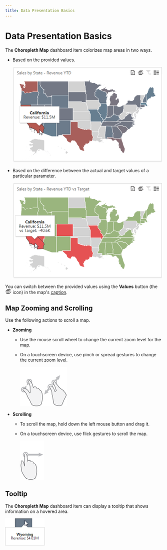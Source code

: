 ```yaml
---
title: Data Presentation Basics
---
```

# Data Presentation Basics
The **Choropleth Map** dashboard item colorizes map areas in two ways.
* Based on the provided values.
	
	![ChoroplethMap_Value_Web](../../../../images/Img22514.png)
* Based on the difference between the actual and target values of a particular parameter.
	
	![ChoroplethMap_Delta_Web](../../../../images/Img22515.png)

You can switch between the provided values using the **Values** button (the ![Cards_ValuesIcon](../../../../images/Img22504.png) icon) in the map's [caption](../../../../../dashboard-for-web/articles/web-dashboard-viewer-mode/data-presentation/dashboard-layout.md).

## Map Zooming and Scrolling
Use the following actions to scroll a map.
* **Zooming**
	* Use the mouse scroll wheel to change the current zoom level for the map.
	* On a touchscreen device, use pinch or spread gestures to change the current zoom level.
		
		![ChoroplethMap_PinchGesture](../../../../images/Img23691.png)![ChoroplethMap_SpreadGesture](../../../../images/Img23692.png)
* **Scrolling**
	* To scroll the map, hold down the left mouse button and drag it.
	* On a touchscreen device, use flick gestures to scroll the map.
		
		![ChoroplethMap_FlickGesture](../../../../images/Img22518.png)

## Tooltip
The **Choropleth Map** dashboard item can display a tooltip that shows information on a hovered area.

![ChoropletMap_Tooltip_Web](../../../../images/Img23704.png)